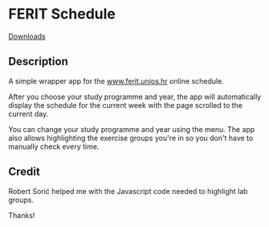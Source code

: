 # FERIT Schedule

[Downloads](https://github.com/davidtakac/FeritSchedule/releases/latest)

## Description
A simple wrapper app for the www.ferit.unios.hr online schedule. 

After you choose your study programme and year, the app will automatically display the schedule for the current week with the page scrolled to the current day. 

You can change your study programme and year using the menu. The app also allows highlighting the exercise groups you're in so you don't have to manually check every time. 

## Credit
Robert Sorić helped me with the Javascript code needed to highlight lab groups.

Thanks!
